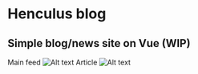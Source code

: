 # Henculus blog
## Simple blog/news site on Vue (WIP)
Main feed
![Alt text](https://i.imgur.com/5ujDnGT.png)
Article
![Alt text](https://i.imgur.com/XAWQPiT.png)

